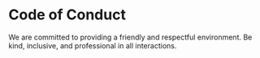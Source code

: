 # Code of Conduct
We are committed to providing a friendly and respectful environment.
Be kind, inclusive, and professional in all interactions.
